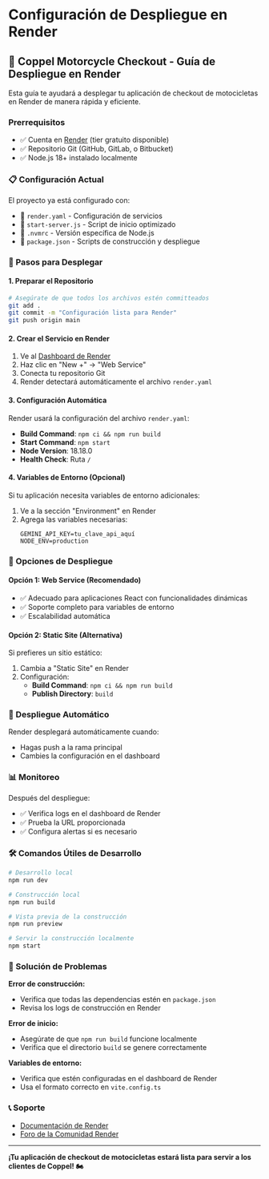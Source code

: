 # Configuración de Despliegue en Render

## 🚀 Coppel Motorcycle Checkout - Guía de Despliegue en Render

Esta guía te ayudará a desplegar tu aplicación de checkout de motocicletas en Render de manera rápida y eficiente.

### Prerrequisitos

- ✅ Cuenta en [Render](https://render.com) (tier gratuito disponible)
- ✅ Repositorio Git (GitHub, GitLab, o Bitbucket)
- ✅ Node.js 18+ instalado localmente

### 📋 Configuración Actual

El proyecto ya está configurado con:

- 📄 `render.yaml` - Configuración de servicios
- 📄 `start-server.js` - Script de inicio optimizado
- 📄 `.nvmrc` - Versión específica de Node.js
- 📄 `package.json` - Scripts de construcción y despliegue

### 🔧 Pasos para Desplegar

#### 1. Preparar el Repositorio

```bash
# Asegúrate de que todos los archivos estén committeados
git add .
git commit -m "Configuración lista para Render"
git push origin main
```

#### 2. Crear el Servicio en Render

1. Ve al [Dashboard de Render](https://dashboard.render.com)
2. Haz clic en "New +" → "Web Service"
3. Conecta tu repositorio Git
4. Render detectará automáticamente el archivo `render.yaml`

#### 3. Configuración Automática

Render usará la configuración del archivo `render.yaml`:

- **Build Command**: `npm ci && npm run build`
- **Start Command**: `npm start`
- **Node Version**: 18.18.0
- **Health Check**: Ruta `/`

#### 4. Variables de Entorno (Opcional)

Si tu aplicación necesita variables de entorno adicionales:

1. Ve a la sección "Environment" en Render
2. Agrega las variables necesarias:
   ```
   GEMINI_API_KEY=tu_clave_api_aquí
   NODE_ENV=production
   ```

### 🎯 Opciones de Despliegue

#### Opción 1: Web Service (Recomendado)
- ✅ Adecuado para aplicaciones React con funcionalidades dinámicas
- ✅ Soporte completo para variables de entorno
- ✅ Escalabilidad automática

#### Opción 2: Static Site (Alternativa)
Si prefieres un sitio estático:

1. Cambia a "Static Site" en Render
2. Configuración:
   - **Build Command**: `npm ci && npm run build`
   - **Publish Directory**: `build`

### 🔄 Despliegue Automático

Render desplegará automáticamente cuando:
- Hagas push a la rama principal
- Cambies la configuración en el dashboard

### 📊 Monitoreo

Después del despliegue:
- ✅ Verifica logs en el dashboard de Render
- ✅ Prueba la URL proporcionada
- ✅ Configura alertas si es necesario

### 🛠️ Comandos Útiles de Desarrollo

```bash
# Desarrollo local
npm run dev

# Construcción local
npm run build

# Vista previa de la construcción
npm run preview

# Servir la construcción localmente
npm start
```

### 🐛 Solución de Problemas

**Error de construcción:**
- Verifica que todas las dependencias estén en `package.json`
- Revisa los logs de construcción en Render

**Error de inicio:**
- Asegúrate de que `npm run build` funcione localmente
- Verifica que el directorio `build` se genere correctamente

**Variables de entorno:**
- Verifica que estén configuradas en el dashboard de Render
- Usa el formato correcto en `vite.config.ts`

### 📞 Soporte

- [Documentación de Render](https://render.com/docs)
- [Foro de la Comunidad Render](https://community.render.com)

---

**¡Tu aplicación de checkout de motocicletas estará lista para servir a los clientes de Coppel! 🏍️**